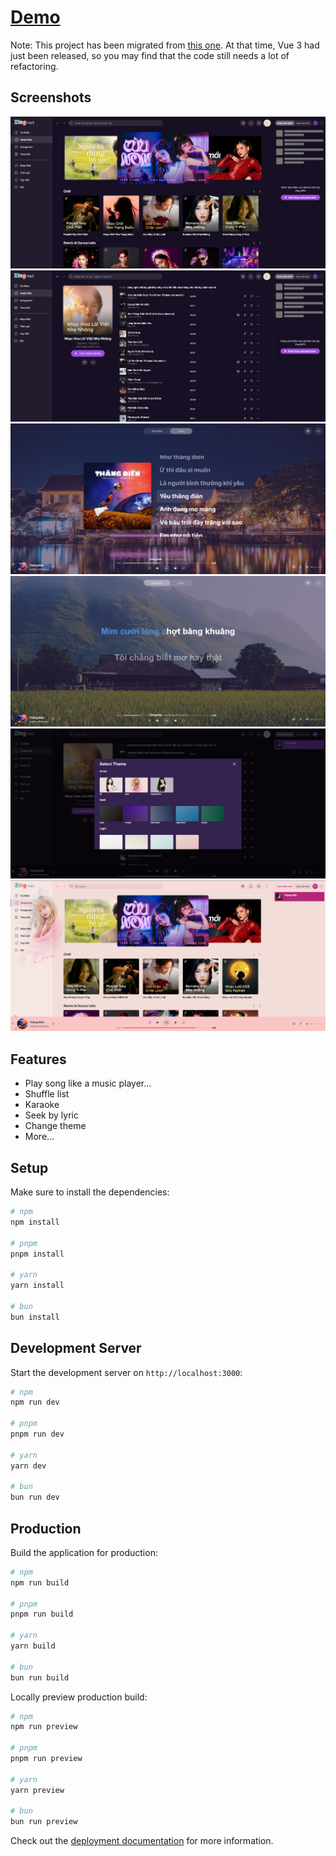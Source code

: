 # [Demo](https://nuxt-mp3.vercel.app)
Note: This project has been migrated from [this one](https://github.com/xiaosasori/vite-zingmp3). At that time, Vue 3 had just been released, so you may find that the code still needs a lot of refactoring.

## Screenshots
![Home](./screenshots/home.png "Home page")
![Album](./screenshots/album.png "Album page")
![Lyric](./screenshots/lyric.png "Lyric page")
![Karaoke](./screenshots/karaoke.png "Karaoke page")
![Theme modal](./screenshots/theme.png "Them modal")
![Idol theme](./screenshots/lisa.png "Idol theme")

## Features
- Play song like a music player...
- Shuffle list
- Karaoke
- Seek by lyric
- Change theme
- More...

## Setup

Make sure to install the dependencies:

```bash
# npm
npm install

# pnpm
pnpm install

# yarn
yarn install

# bun
bun install
```

## Development Server

Start the development server on `http://localhost:3000`:

```bash
# npm
npm run dev

# pnpm
pnpm run dev

# yarn
yarn dev

# bun
bun run dev
```

## Production

Build the application for production:

```bash
# npm
npm run build

# pnpm
pnpm run build

# yarn
yarn build

# bun
bun run build
```

Locally preview production build:

```bash
# npm
npm run preview

# pnpm
pnpm run preview

# yarn
yarn preview

# bun
bun run preview
```

Check out the [deployment documentation](https://nuxt.com/docs/getting-started/deployment) for more information.
